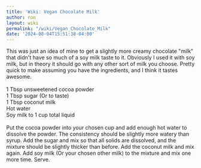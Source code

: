 ```yaml
---
title: 'Wiki: Vegan Chocolate Milk'
author: ron
layout: wiki
permalink: "/wiki/Vegan_Chocolate_Milk"
date: '2024-08-04T15:51:38-04:00'
---
```


This was just an idea of mine to get a slightly more creamy chocolate \"milk\" that didn\'t have so much of a soy milk taste to it. Obviously I used it with soy milk, but in theory it should go with any other sort of milk you choose. Pretty quick to make assuming you have the ingredients, and I think it tastes awesome.\
\
1 Tbsp unsweetened cocoa powder\
1 Tbsp sugar (Or to taste)\
1 Tbsp coconut milk\
Hot water\
Soy milk to 1 cup total liquid\
\
Put the cocoa powder into your chosen cup and add enough hot water to dissolve the powder. The consistency should be slightly more watery than syrup. Add the sugar and mix so that all solids are dissolved, and the mixture should be slightly thicker than before. Add the coconut milk and mix again. Add soy milk (Or your chosen other milk) to the mixture and mix one more time. Serve.
